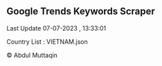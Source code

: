 

## Google Trends Keywords Scraper 
 
Last Update 07-07-2023 , 13:33:01

Country List :
VIETNAM.json



© Abdul Muttaqin 
